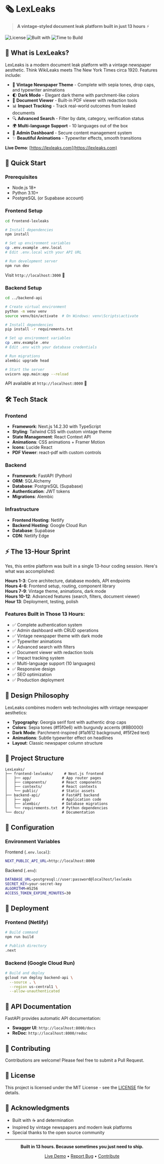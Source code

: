 # 🗞️ LexLeaks

> **A vintage-styled document leak platform built in just 13 hours** ⚡

![License](https://img.shields.io/badge/license-MIT-blue.svg)
![Built with](https://img.shields.io/badge/built%20with-Next.js%20%2B%20FastAPI-black)
![Time to Build](https://img.shields.io/badge/built%20in-13%20hours-ff69b4)

## 🎯 What is LexLeaks?

LexLeaks is a modern document leak platform with a vintage newspaper aesthetic. Think WikiLeaks meets The New York Times circa 1920. Features include:

- 📰 **Vintage Newspaper Theme** - Complete with sepia tones, drop caps, and typewriter animations
- 🌓 **Dark Mode** - Elegant dark theme with parchment-like colors
- 📄 **Document Viewer** - Built-in PDF viewer with redaction tools
- 📊 **Impact Tracking** - Track real-world outcomes from leaked documents
- 🔍 **Advanced Search** - Filter by date, category, verification status
- 🌍 **Multi-language Support** - 10 languages out of the box
- 🔐 **Admin Dashboard** - Secure content management system
- ✨ **Beautiful Animations** - Typewriter effects, smooth transitions

**Live Demo**: [https://lexleaks.com](https://lexleaks.com)

## 🚀 Quick Start

### Prerequisites

- Node.js 18+
- Python 3.10+
- PostgreSQL (or Supabase account)

### Frontend Setup

```bash
cd frontend-lexleaks

# Install dependencies
npm install

# Set up environment variables
cp .env.example .env.local
# Edit .env.local with your API URL

# Run development server
npm run dev
```

Visit `http://localhost:3000` 🎉

### Backend Setup

```bash
cd ../backend-api

# Create virtual environment
python -m venv venv
source venv/bin/activate  # On Windows: venv\Scripts\activate

# Install dependencies
pip install -r requirements.txt

# Set up environment variables
cp .env.example .env
# Edit .env with your database credentials

# Run migrations
alembic upgrade head

# Start the server
uvicorn app.main:app --reload
```

API available at `http://localhost:8000` 🚀

## 🛠️ Tech Stack

### Frontend
- **Framework**: Next.js 14.2.30 with TypeScript
- **Styling**: Tailwind CSS with custom vintage theme
- **State Management**: React Context API
- **Animations**: CSS animations + Framer Motion
- **Icons**: Lucide React
- **PDF Viewer**: react-pdf with custom controls

### Backend
- **Framework**: FastAPI (Python)
- **ORM**: SQLAlchemy
- **Database**: PostgreSQL (Supabase)
- **Authentication**: JWT tokens
- **Migrations**: Alembic

### Infrastructure
- **Frontend Hosting**: Netlify
- **Backend Hosting**: Google Cloud Run
- **Database**: Supabase
- **CDN**: Netlify Edge

## ⚡ The 13-Hour Sprint

Yes, this entire platform was built in a single 13-hour coding session. Here's what was accomplished:

**Hours 1-3**: Core architecture, database models, API endpoints  
**Hours 4-6**: Frontend setup, routing, component library  
**Hours 7-9**: Vintage theme, animations, dark mode  
**Hours 10-12**: Advanced features (search, filters, document viewer)  
**Hour 13**: Deployment, testing, polish  

### Features Built in Those 13 Hours:

- ✅ Complete authentication system
- ✅ Admin dashboard with CRUD operations
- ✅ Vintage newspaper theme with dark mode
- ✅ Typewriter animations
- ✅ Advanced search with filters
- ✅ Document viewer with redaction tools
- ✅ Impact tracking system
- ✅ Multi-language support (10 languages)
- ✅ Responsive design
- ✅ SEO optimization
- ✅ Production deployment

## 🎨 Design Philosophy

LexLeaks combines modern web technologies with vintage newspaper aesthetics:

- **Typography**: Georgia serif font with authentic drop caps
- **Colors**: Sepia tones (#f5f0e6) with burgundy accents (#8B0000)
- **Dark Mode**: Parchment-inspired (#1a1612 background, #f5f2ed text)
- **Animations**: Subtle typewriter effect on headlines
- **Layout**: Classic newspaper column structure

## 📁 Project Structure

```
LexLeaks/
├── frontend-lexleaks/     # Next.js frontend
│   ├── app/              # App router pages
│   ├── components/       # React components
│   ├── contexts/         # React contexts
│   └── public/           # Static assets
├── backend-api/          # FastAPI backend
│   ├── app/              # Application code
│   ├── alembic/          # Database migrations
│   └── requirements.txt  # Python dependencies
└── docs/                 # Documentation
```

## 🔧 Configuration

### Environment Variables

Frontend (`.env.local`):
```bash
NEXT_PUBLIC_API_URL=http://localhost:8000
```

Backend (`.env`):
```bash
DATABASE_URL=postgresql://user:password@localhost/lexleaks
SECRET_KEY=your-secret-key
ALGORITHM=HS256
ACCESS_TOKEN_EXPIRE_MINUTES=30
```

## 🚢 Deployment

### Frontend (Netlify)

```bash
# Build command
npm run build

# Publish directory
.next
```

### Backend (Google Cloud Run)

```bash
# Build and deploy
gcloud run deploy backend-api \
  --source . \
  --region us-central1 \
  --allow-unauthenticated
```

## 📝 API Documentation

FastAPI provides automatic API documentation:

- **Swagger UI**: `http://localhost:8000/docs`
- **ReDoc**: `http://localhost:8000/redoc`

## 🤝 Contributing

Contributions are welcome! Please feel free to submit a Pull Request.

## 📄 License

This project is licensed under the MIT License - see the [LICENSE](LICENSE) file for details.

## 🙏 Acknowledgments

- Built with ☕ and determination
- Inspired by vintage newspapers and modern leak platforms
- Special thanks to the open source community

---

<p align="center">
  <strong>Built in 13 hours. Because sometimes you just need to ship.</strong>
</p>

<p align="center">
  <a href="https://lexleaks.com">Live Demo</a> •
  <a href="https://github.com/theIndrajeet/LexLeaks/issues">Report Bug</a> •
  <a href="https://github.com/theIndrajeet/LexLeaks/pulls">Contribute</a>
</p> 